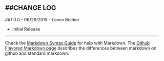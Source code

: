 ##CHANGE LOG
---

##1.0.0 - 06/29/2015 - Levon Becker

* Initial Release

- - -
Check the [Markdown Syntax Guide](http://daringfireball.net/projects/markdown/syntax) for help with Markdown.
The [Github Flavored Markdown page](http://github.github.com/github-flavored-markdown/) describes the differences between markdown on github and standard markdown.
